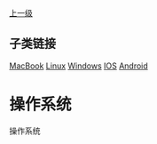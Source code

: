 [上一级](../)

## 子类链接
[MacBook](/system/mac) [Linux](/system/linux) [Windows](/system/windows) [IOS](/system/ios) [Android](/system/android) 
# 操作系统



操作系统
